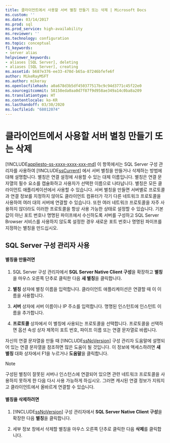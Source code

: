 ```yaml
---
title: 클라이언트에서 사용할 서버 별칭 만들기 또는 삭제 | Microsoft Docs
ms.custom: ''
ms.date: 03/14/2017
ms.prod: sql
ms.prod_service: high-availability
ms.reviewer: ''
ms.technology: configuration
ms.topic: conceptual
f1_keywords:
- server alias
helpviewer_keywords:
- aliases [SQL Server], deleting
- aliases [SQL Server], creating
ms.assetid: b687e376-ee33-470d-b65a-87246bfefe6f
author: MikeRayMSFT
ms.author: mikeray
ms.openlocfilehash: a0a678d3b5df450377517bc9c94d3771c45f22e0
ms.sourcegitcommit: 58158eda0aa0d7f87f9d958ae349a14c0ba8a209
ms.translationtype: HT
ms.contentlocale: ko-KR
ms.lasthandoff: 03/30/2020
ms.locfileid: "68012074"
---
```

# <a name="create-or-delete-a-server-alias-for-use-by-a-client"></a>클라이언트에서 사용할 서버 별칭 만들기 또는 삭제
[!INCLUDE[appliesto-ss-xxxx-xxxx-xxx-md](../../includes/appliesto-ss-xxxx-xxxx-xxx-md.md)]
  이 항목에서는 SQL Server 구성 관리자를 사용하여 [!INCLUDE[ssCurrent](../../includes/sscurrent-md.md)] 에서 서버 별칭을 만들거나 삭제하는 방법에 대해 설명합니다. 별칭은 연결 설정에 사용할 수 있는 대체 이름입니다. 별칭은 연결 문자열의 필수 요소를 캡슐화하고 사용자가 선택한 이름으로 나타납니다. 별칭은 모든 클라이언트 애플리케이션에서 사용할 수 있습니다. 서버 별칭을 만들면 서버별로 프로토콜과 연결 정보를 지정하지 않아도 클라이언트 컴퓨터가 각기 다른 네트워크 프로토콜을 사용하여 여러 대의 서버에 연결할 수 있습니다. 또한 여러 네트워크 프로토콜을 자주 사용하지 않더라도 이러한 프로토콜을 항상 사용 가능한 상태로 설정할 수 있습니다. 기본값이 아닌 포트 번호나 명명된 파이프에서 수신하도록 서버를 구성하고 SQL Server Browser 서비스를 사용하지 않도록 설정한 경우 새로운 포트 번호나 명명된 파이프를 지정하는 별칭을 만드십시오.  
  
##  <a name="using-sql-server-configuration-manager"></a><a name="SSMSProcedure"></a> SQL Server 구성 관리자 사용  
  
#### <a name="to-create-an-alias"></a>별칭을 만들려면  
  
1.  SQL Server 구성 관리자에서 **SQL Server Native Client 구성**을 확장하고 **별칭**을 마우스 오른쪽 단추로 클릭한 다음 **새 별칭**을 클릭합니다.  
  
2.  **별칭** 상자에 별칭 이름을 입력합니다. 클라이언트 애플리케이션은 연결할 때 이 이름을 사용합니다.  
  
3.  **서버** 상자에 서버 이름이나 IP 주소를 입력합니다. 명명된 인스턴트에 인스턴트 이름을 추가합니다.  
  
4.  **프로토콜** 상자에서 이 별칭에 사용되는 프로토콜을 선택합니다. 프로토콜을 선택하면 옵션 속성 상자 제목이 포트 번호, 파이프 이름 또는 연결 문자열로 바뀝니다.  
  
 자신의 연결 문자열을 만들 때 [!INCLUDE[ssNoVersion](../../includes/ssnoversion-md.md)] 구성 관리자 도움말에 설명되어 있는 연결 문자열을 참조하면 많은 도움이 될 것입니다. 이 정보에 액세스하려면 **새 별칭** 대화 상자에서 F1을 누르거나 **도움말**을 클릭합니다.  
  
> [!NOTE]  
>  구성된 별칭이 잘못된 서버나 인스턴스에 연결되어 있으면 관련 네트워크 프로토콜을 사용하지 못하게 한 다음 다시 사용 가능하게 하십시오. 그러면 캐시된 연결 정보가 지워지고 클라이언트에서 올바르게 연결할 수 있습니다.  
  
#### <a name="to-delete-an-alias"></a>별칭을 삭제하려면  
  
1.  [!INCLUDE[ssNoVersion](../../includes/ssnoversion-md.md)] 구성 관리자에서 **SQL Server Native Client 구성**을 확장한 다음 **별칭**을 클릭합니다.  
  
2.  세부 정보 창에서 삭제할 별칭을 마우스 오른쪽 단추로 클릭한 다음 **삭제**를 클릭합니다.  
  
  
